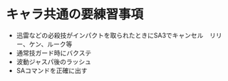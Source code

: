 
# キャラ共通の要練習事項
* 迅雷などの必殺技がインパクトを取られたときにSA3でキャンセル　リリー、ケン、ルーク等
* 通常技ガード時にバクステ
* 波動ジャスパ後のラッシュ
* SAコマンドを正確に出す
